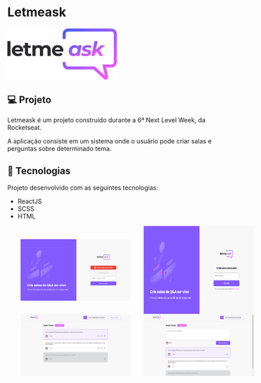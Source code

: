 # Letmeask

<div align="center" style="display: flex; flex-direction: row">
  <img alt="logo" title="letmeask" src="img/logo.svg" width="250px"/>
</div>

## 💻 Projeto

Letmeask é um projeto construído durante a 6ª Next Level Week, da Rocketseat.

A aplicação consiste em um sistema onde o usuário pode criar salas e perguntas sobre determinado tema.

## 🚀 Tecnologias

Projeto desenvolvido com as seguintes tecnologias:

<ul>
  <li>ReactJS</li>
  <li>SCSS</li>
  <li>HTML</li>
</ul>

<div align="center" style="display: flex; flex-direction: row">
  <img alt="LETMEASK" src="img/letmeask_1.png" width="250px" style="margin: 30px 30px"/>
  <img alt="LETMEASK" src="img/letmeask_2.png" width="250px">
</div>
<div align="center" style="display: flex; flex-direction: row">
  <img alt="LETMEASK" src="img/letmeask_3.png" width="250px" style="margin: 0 30px"/>
  <img alt="LETMEASK" src="img/letmeask_4.png" width="250px">
</div>
